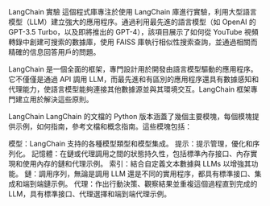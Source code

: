 LangChain 實驗
這個程式庫專注於使用 LangChain 庫進行實驗，利用大型語言模型（LLM）建立強大的應用程序。通過利用最先進的語言模型（如 OpenAI 的 GPT-3.5 Turbo，以及即將推出的 GPT-4），該項目展示了如何從 YouTube 視頻轉錄中創建可搜索的數據庫，使用 FAISS 庫執行相似性搜索查詢，並通過相關而精確的信息回答用戶的問題。

LangChain 是一個全面的框架，專門設計用於開發由語言模型驅動的應用程序。它不僅僅是通過 API 調用 LLM，而最先進和有區別的應用程序還具有數據感知和代理能力，使語言模型能夠連接其他數據源並與其環境交互。LangChain 框架專門建立用於解決這些原則。

LangChain
LangChain 的文檔的 Python 版本涵蓋了幾個主要模塊，每個模塊提供示例，如何指南，參考文檔和概念指南。這些模塊包括：

模型：LangChain 支持的各種模型類型和模型集成。
提示：提示管理，優化和序列化。
記憶體：在鏈或代理調用之間的狀態持久性，包括標準內存接口、內存實現和使用內存的鏈和代理示例。
索引：結合自定義文本數據與 LLMs 以增強其功能。
鏈：調用序列，無論是調用 LLM 還是不同的實用程序，都具有標準接口、集成和端到端鏈示例。
代理：作出行動決策、觀察結果並重複這個過程直到完成的 LLM，具有標準接口、代理選擇和端到端代理示例。
